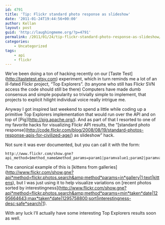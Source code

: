 ```yaml
---
id: 4791
title: 'Tip: Flickr standard photo response as slideshow'
date: '2011-01-24T19:44:56+00:00'
author: Kellan
layout: post
guid: 'http://laughingmeme.org/?p=4791'
permalink: /2011/01/24/tip-flickr-standard-photo-response-as-slideshow/
categories:
    - Uncategorized
tags:
    - api
    - flickr
---
```


We’ve been doing a ton of hacking recently on our \[Taste Test\](http://tastetest.etsy.com) experiment, which in turn reminds me a lot of an ill-fated Flickr project, “Top Explorers”. (to anyone who still has Flickr SVN access the code should still be there) Computers have made dumb consensus and simple popularity so trivially simple to implement, that projects to explicit hilight individual voice really intrigue me.

Anyway I got inspired last weekend to spend a little while coding up a primitive Top Explorers implementation that would run over the API and on top of \[Pig\](http://pig.apache.org/). And as part of that I resorted to one of my favorite hacks for visualizing Flickr API results, the “\[standard photo response\](http://code.flickr.com/blog/2008/08/19/standard-photos-response-apis-for-civilized-age/) as slideshow” hack.

Not sure it was ever documented, but you can call it with the form:

```
http://www.flickr.com/show.gne?api_method=$method_name&method_params=param1|paramvalue1;param2|paramvalue2

```

The canonical example of this is \[kittens from galleries\](http://www.flickr.com/show.gne?api*method=flickr.photos.search&amp;method*params=in*gallery|1;text|kittens), but I was just using it to help visualize variations on \[recent photos sorted by interestingness\](http://www.flickr.com/show.gne?api*method=flickr.photos.search&amp;method*params=min*taken*date|1295664643;max*taken*date|1295758800;sort|interestingness-desc;safe*search|1).

With any luck I’ll actually have some interesting Top Explorers results soon as well.